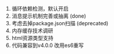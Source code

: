 1. 循环依赖检测，默认开启
2. 消息提示机制完善或抽离 (done)
3. 考虑去掉package.json扫描 (deprecated)
4. 内存缓存技术调研
5. html资源类型支持
6. 代码兼容到v4.0.0 改用es6重写